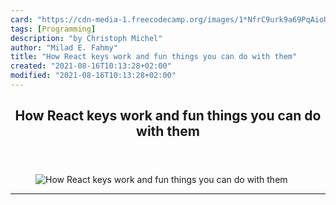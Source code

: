 ```yaml
---
card: "https://cdn-media-1.freecodecamp.org/images/1*NfrC9urk9a69PqAioUrvaw.jpeg"
tags: [Programming]
description: "by Christoph Michel"
author: "Milad E. Fahmy"
title: "How React keys work and fun things you can do with them"
created: "2021-08-16T10:13:28+02:00"
modified: "2021-08-16T10:13:28+02:00"
---
```

<div class="site-wrapper">
<main id="site-main" class="site-main outer">
<div class="inner">
<article class="post-full post tag-programming tag-javascript tag-react tag-es6 tag-web-development ">
<header class="post-full-header">
<h1 class="post-full-title">How React keys work and fun things you can do with them</h1>
</header>
<figure class="post-full-image">
<picture>
<source media="(max-width: 700px)" sizes="1px" srcset="data:image/gif;base64,R0lGODlhAQABAIAAAAAAAP///yH5BAEAAAAALAAAAAABAAEAAAIBRAA7 1w">
<source media="(min-width: 701px)" sizes="(max-width: 800px) 400px,
(max-width: 1170px) 700px,
1400px" srcset="https://cdn-media-1.freecodecamp.org/images/1*NfrC9urk9a69PqAioUrvaw.jpeg 300w,
https://cdn-media-1.freecodecamp.org/images/1*NfrC9urk9a69PqAioUrvaw.jpeg 600w,
https://cdn-media-1.freecodecamp.org/images/1*NfrC9urk9a69PqAioUrvaw.jpeg 1000w,
https://cdn-media-1.freecodecamp.org/images/1*NfrC9urk9a69PqAioUrvaw.jpeg 2000w">
<img onerror="this.style.display='none'" src="https://cdn-media-1.freecodecamp.org/images/1*NfrC9urk9a69PqAioUrvaw.jpeg" alt="How React keys work and fun things you can do with them">
</picture>
</figure>
<section class="post-full-content">
<div class="post-content medium-migrated-article">
</div>
<hr>
</section>
</article>
</div>
</main>
</div>
<!-- Google Tag Manager (noscript) -->
<!-- End Google Tag Manager (noscript) -->
